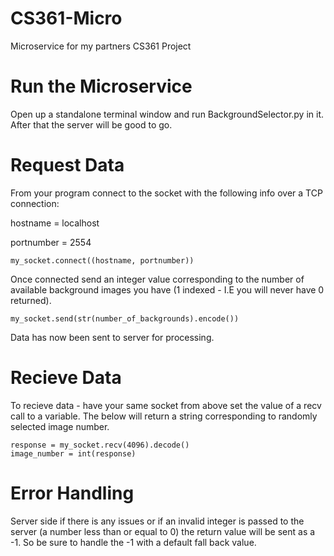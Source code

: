 # CS361-Micro
Microservice for my partners CS361 Project

# Run the Microservice
Open up a standalone terminal window and run BackgroundSelector.py in it. After that the server will be good to go.

# Request Data
From your program connect to the socket with the following info over a TCP connection:

hostname = localhost

portnumber = 2554

```my_socket.connect((hostname, portnumber))```

Once connected send an integer value corresponding to the number of available background images you have (1 indexed - I.E you will never have 0 returned).

```my_socket.send(str(number_of_backgrounds).encode())```

Data has now been sent to server for processing.

# Recieve Data

To recieve data - have your same socket from above set the value of a recv call to a variable. The below will return a string corresponding to randomly selected image number.

```
response = my_socket.recv(4096).decode()
image_number = int(response)
```

# Error Handling
Server side if there is any issues or if an invalid integer is passed to the server (a number less than or equal to 0) the return value will be sent as a -1. So be sure to handle the -1 with a default fall back value.
